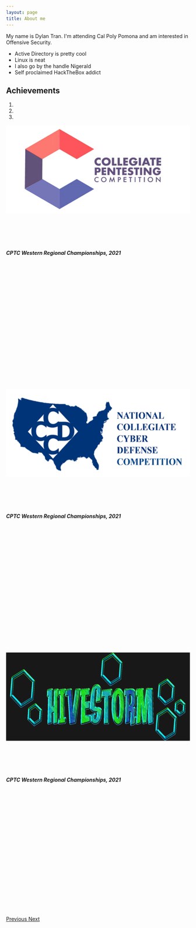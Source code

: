 ```yaml
---
layout: page
title: About me
---
```

<head>
<style> /*center text, make 3 columns of equal width, remove the white border this theme has by default*/
th {text-align: center; border-bottom: 0px;}
td {text-align: center; border-bottom: 0px;}
</style>
<script>
function show() {
  var x = document.getElementById("achievements");
  if (x.style.display === "none") {
    x.style.display = "block";
  } else {
    x.style.display = "none";
  }
}
</script>
</head>

My name is Dylan Tran. I'm attending Cal Poly Pomona and am interested in Offensive Security.

- Active Directory is pretty cool
- Linux is neat
- I also go by the handle Nigerald
- Self proclaimed HackTheBox addict

<div onClick="show()" id="hovere"><h2>Achievements</h2></div>

<div id="carouselExampleIndicators" class="carousel slide" data-ride="carousel">
  <ol class="carousel-indicators">
    <li data-target="#carouselExampleIndicators" data-slide-to="0" class="active"></li>
    <li data-target="#carouselExampleIndicators" data-slide-to="1" class=""></li>
    <li data-target="#carouselExampleIndicators" data-slide-to="2" class=""></li>
  </ol>
  <div class="carousel-inner">
    <div class="carousel-item active">
      <img class="d-block w-100" alt="First slide" src="https://github.com/susMdT/secondsite.github.io/blob/master/assets/img/CPTC.png?raw=true" style="margin-bottom: 15%"/>
      <div class="carousel-caption d-none d-md-block" style="display: inline-block; height: 400px" >
        <h5>CPTC Western Regional Championships, 2021</h5>
      </div>
    </div>
    <div class="carousel-item">
      <img class="d-block w-100" alt="Second slide" src="https://github.com/susMdT/secondsite.github.io/blob/master/assets/img/CCDC.png?raw=true" style="margin-bottom: 15%" />
      <div class="carousel-caption d-none d-md-block" style="display: inline-block; height: 400px" >
        <h5>CPTC Western Regional Championships, 2021</h5>
      </div>
    </div>
    <div class="carousel-item">
      <img class="d-block w-100" alt="Third slide" src="https://github.com/susMdT/secondsite.github.io/blob/master/assets/img/Hivestorm.png?raw=true" style="margin-bottom: 15%"/>
      <div class="carousel-caption d-none d-md-block" style="display: inline-block; height: 400px" >
        <h5>CPTC Western Regional Championships, 2021</h5>
      </div>
    </div>
  </div>
  <a class="carousel-control-prev" href="#carouselExampleIndicators" role="button" data-slide="prev">
    <span class="carousel-control-prev-icon" aria-hidden="true"></span>
    <span class="sr-only">Previous</span>
  </a>
  <a class="carousel-control-next" href="#carouselExampleIndicators" role="button" data-slide="next">
    <span class="carousel-control-next-icon" aria-hidden="true"></span>
    <span class="sr-only">Next</span>
  </a>
</div>
